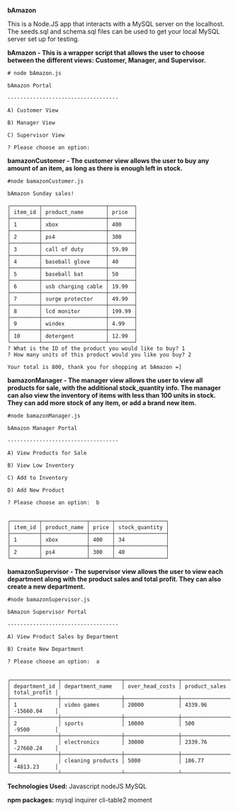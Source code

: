 

**bAmazon** 

This is a Node.JS app that interacts with a MySQL server on the localhost. The seeds.sql and schema.sql files can be used to get your local MySQL server set up for testing. 

**bAmazon - This is a wrapper script that allows the user to choose between the different views: Customer, Manager, and Supervisor.**

```
# node bAmazon.js

bAmazon Portal

-----------------------------------

A) Customer View

B) Manager View

C) Supervisor View

? Please choose an option:
```


**bamazonCustomer - The customer view allows the user to buy any amount of an item, as long as there is enough left in stock.**

```
#node bamazonCustomer.js

bAmazon Sunday sales!

┌─────────┬────────────────────┬────────┐
│ item_id │ product_name       │ price  │
├─────────┼────────────────────┼────────┤
│ 1       │ xbox               │ 400    │
├─────────┼────────────────────┼────────┤
│ 2       │ ps4                │ 300    │
├─────────┼────────────────────┼────────┤
│ 3       │ call of duty       │ 59.99  │
├─────────┼────────────────────┼────────┤
│ 4       │ baseball glove     │ 40     │
├─────────┼────────────────────┼────────┤
│ 5       │ baseball bat       │ 50     │
├─────────┼────────────────────┼────────┤
│ 6       │ usb charging cable │ 19.99  │
├─────────┼────────────────────┼────────┤
│ 7       │ surge protector    │ 49.99  │
├─────────┼────────────────────┼────────┤
│ 8       │ lcd monitor        │ 199.99 │
├─────────┼────────────────────┼────────┤
│ 9       │ windex             │ 4.99   │
├─────────┼────────────────────┼────────┤
│ 10      │ detergent          │ 12.99  │
└─────────┴────────────────────┴────────┘
? What is the ID of the product you would like to buy? 1
? How many units of this product would you like you buy? 2

Your total is 800, thank you for shopping at bAmazon =]
```


**bamazonManager - The manager view allows the user to view all products for sale, with the additional stock_quantity info. The manager can also view the inventory of items with less than 100 units in stock. They can add more stock of any item, or add a brand new item.**

```
#node bamazonManager.js

bAmazon Manager Portal

-----------------------------------

A) View Products for Sale

B) View Low Inventory

C) Add to Inventory

D) Add New Product

? Please choose an option:  b


┌─────────┬──────────────┬───────┬────────────────┐
│ item_id │ product_name │ price │ stock_quantity │
├─────────┼──────────────┼───────┼────────────────┤
│ 1       │ xbox         │ 400   │ 34             │
├─────────┼──────────────┼───────┼────────────────┤
│ 2       │ ps4          │ 300   │ 40             │
└─────────┴──────────────┴───────┴────────────────┘
```

**bamazonSupervisor - The supervisor view allows the user to view each department along with the product sales and total profit. They can also create a new department.**

```
#node bamazonSupervisor.js

bAmazon Supervisor Portal

-----------------------------------

A) View Product Sales by Department

B) Create New Department

? Please choose an option:  a


┌───────────────┬───────────────────┬─────────────────┬───────────────┬──────────────┐
│ department_id │ department_name   │ over_head_costs │ product_sales │ total_profit │
├───────────────┼───────────────────┼─────────────────┼───────────────┼──────────────┤
│ 1             │ video games       │ 20000           │ 4339.96       │ -15660.04    │
├───────────────┼───────────────────┼─────────────────┼───────────────┼──────────────┤
│ 2             │ sports            │ 10000           │ 500           │ -9500        │
├───────────────┼───────────────────┼─────────────────┼───────────────┼──────────────┤
│ 3             │ electronics       │ 30000           │ 2339.76       │ -27660.24    │
├───────────────┼───────────────────┼─────────────────┼───────────────┼──────────────┤
│ 4             │ cleaning products │ 5000            │ 186.77        │ -4813.23     │
└───────────────┴───────────────────┴─────────────────┴───────────────┴──────────────┘
```

**Technologies Used:**
Javascript
nodeJS
MySQL

**npm packages:**
mysql
inquirer
cli-table2
moment
